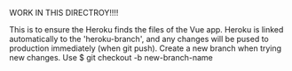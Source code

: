 WORK IN THIS DIRECTROY!!!!

This is to ensure the Heroku finds the files of the Vue app. Heroku is linked automatically to the 'heroku-branch', and any changes will be pused to production immediately (when git push). Create a new branch when trying new changes. Use $ git checkout -b new-branch-name